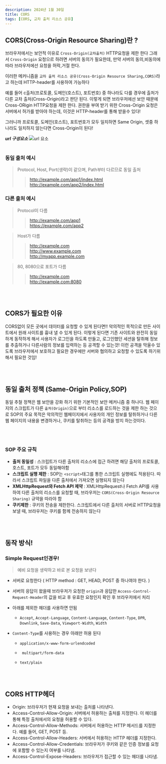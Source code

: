 ```yaml
---
description: 2024년 1월 30일
title: CORS
tags: [CORS, 교차 출처 리소스 공유]
---
```


## CORS(Cross-Origin Resource Sharing)란 ?

브라우저에서는 보안적 이유로 `Cross-Origin(교차출처)` HTTP요청을 제한 한다 그래서 `Cross-Origin` 요청으르 하려면 서버의 동의가 필요한데, 만약 서버의 동의,비동의에 따라 브라우저에선 요청을 허락,거절 한다.

이러한 메커니즘을 `교차 출처 리소스 공유(Cross-Origin Resource Sharing,CORS)`라고 하는데 HTTP-header를 사용하여 가능하다

예를 들어 c출처(프로토콜, 도메인(호스트), 포트번호) 중 하나라도 다를 경우에 출처가 다른 교차 출처(Cross-Origin)라고 판단 된다. 이렇게 되면 브라우저에선 보안 때문에 Cross-ORigin HTTP요청을 제한 한다. 권한을 부여 받기 위한 Cross-Origin 요청은 서버에서 허가를 받아야 하는데, 이것은 HTTP-header를 통해 받을수 있다!

그러니까 프로토콜, 도메인(호스트), 포트번호가 모두 일치하면 Same Origin, 셋중 하나라도 일치하지 않는다면 Cross-Origin이 된다!

**_url 구성요소_**
![url 요소](https://images.velog.io/images/tkclzl97/post/12b1355e-fd8e-4864-a647-3e4278562e0c/image.png)
<br /><br />

### 동일 출처 예시

> Protocol, Host, Port(생략)이 같으며, Path부터 다르므로 동일 출처
>
> > http://example.com/app1/index.html <br /> http://example.com/app2/index.html

### 다른 출처 예시

> Protocol이 다름
>
> > http://example.com/app1 <br /> https://example.com/app2

> Host가 다름
>
> > http://example.com <br /> http://www.example.com <br /> http://myapp.example.com

> 80, 8080으로 포트가 다름
>
> > http://example.com <br /> http://example.com:8080

<br /><br />

## CORS가 필요한 이유

CORS없이 모든 곳에서 데이터를 요청할 수 있게 된다면!! 악의적인 목적으로 만든 사이트에서 원래 사이트를 흉내 낼 수 있게 된다. 이렇게 된다면 기존 사이트와 완전히 동일하게 동작하게 해서 사용자가 로그인을 하도록 만들고, 로그인했던 세션을 탈취해 정보를 추출하거나 다른사람의 정보를 입력하는 등 공격할 수 있는것! 이런 공격을 막울수 있도록 브라우저에서 보호하고 필요한 경우에만 서버와 협의하고 요청할 수 있도록 하기위해서 필요한 것임!

<br /><br />

## 동일 출처 정책 (Same-Origin Policy,SOP)

동일 추철 정책은 웹 보안을 강화 하기 위한 기본적인 보안 메커니즘 중 하나다. 웹 페이지의 스크립트가 다른 `출처(Origin)`으로 부터 리소스를 로드하는 것을 제한 하는 것으로 SOP의 주요 목적은 악의적인 웹페이지에서 사용자의 개인 정보를 탈취하거나 다른 웹 페이지의 내용을 변경하거나, 쿠키를 탈취하는 등의 공격을 방지 하는것이다.

<br /><br />

### SOP 주요 규칙

- **출처 동일성** : 스크립트가 다른 출처의 리소스에 접근 하려면 해당 출처의 프로토콜, 호스트, 포트가 모두 동일해야함
- **스크립트 실행 제한** : SOP는 `<script>`태그를 통한 스크립트 실행에도 적용된다. 따라서 스크립트 파일을 다른 출처에서 가져오면 실행되지 않는다
- **XMLHttpRequest와 Fetch API 제약** : XMLHttpRequest나 Fetch API를 사용하여 다른 출처의 리소스를 요청할 때, 브라우저는 `CORS(Cross-Origin Resource Sharing)` 규약을 따라야 함
- **쿠키제한** : 쿠키의 전송을 제한한다. 스크립트에서 다른 출처의 서버로 HTTP요청을 보낼 때, 브라우저는 쿠키를 함께 전송하지 않는다

<br /><br />

## 동작 방식!

### Simple Request인경우!

> 예비 요청을 생략하고 바로 본 요청을 보낸다

- 서버로 요청한다 ( HTTP method : GET, HEAD, POST 중 하나여야 한다. )
- 서버의 응답이 왔을때 브라우저가 요청한 `origin`과 응답한 `Access-Control-Request-Header`의 값을 비교 후 유효한 요청인지 확인 후 브라우저에서 처리
- 아래를 제외한 헤더를 사용하면 안됨
  - `Accept`, `Accept-Language`, `Content-Language`, `Content-Type`, `DPR`, `Downlink`, `Save-Data`, `Viewport-Width`, `Width`
- `Content-Type`를 사용하는 경우 아래만 허용 된다

  - `application/x-www-form-urlendcoded`
  - ` multipart/form-data`
  - `text/plain`

    <br /><br />

## CORS HTTP헤더

- Origin: 브라우저가 현재 요청을 보내는 출처를 나타낸다.
- Access-Control-Allow-Origin: 서버에서 허용하는 출처를 지정한다. 이 헤더를 통해 특정 출처에서의 요청을 허용할 수 있다.
- Access-Control-Allow-Methods: 서버에서 허용하는 HTTP 메서드를 지정한다. 예를 들어, GET, POST 등.
- Access-Control-Allow-Headers: 서버에서 허용하는 HTTP 헤더를 지정한다.
- Access-Control-Allow-Credentials: 브라우저가 쿠키와 같은 인증 정보를 요청에 포함할 수 있는지 여부를 나타냄.
- Access-Control-Expose-Headers: 브라우저가 접근할 수 있는 헤더를 나타냄.
